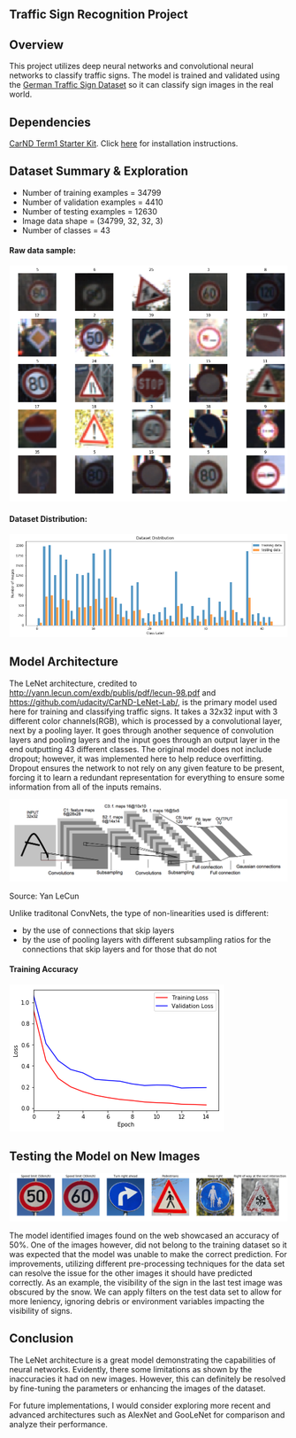 ## Traffic Sign Recognition Project

Overview 
---
This project utilizes deep neural networks and convolutional neural networks to classify traffic signs.  The model is trained and validated using the [German Traffic Sign Dataset](http://benchmark.ini.rub.de/?section=gtsrb&subsection=dataset) so it can classify sign images in the real world.


Dependencies
---
[CarND Term1 Starter Kit](https://github.com/udacity/CarND-Term1-Starter-Kit).  Click [here](https://github.com/udacity/CarND-Term1-Starter-Kit/blob/master/README.md) for installation instructions.   


Dataset Summary & Exploration
---
* Number of training examples = 34799
* Number of validation examples = 4410
* Number of testing examples = 12630
* Image data shape = (34799, 32, 32, 3)
* Number of classes = 43

#### Raw data sample: 
![Data Sample](./images/datasample.png) 


#### Dataset Distribution:
![Dataset Distribution](./images/datadistribution.png) 

Model Architecture
---
The LeNet architecture, credited to http://yann.lecun.com/exdb/publis/pdf/lecun-98.pdf and https://github.com/udacity/CarND-LeNet-Lab/, is the primary model used here for training and classifying traffic signs.  It takes a 32x32 input with 3 different color channels(RGB), which is processed by a convolutional layer, next by a pooling layer.  It goes through another sequence of convolution layers and pooling layers and the input goes through an output layer in the end outputting 43 different classes.  The original model does not include dropout; however, it was implemented here to help reduce overfitting.  Dropout ensures the network to not rely on any given feature to be present, forcing it to learn a redundant representation for everything to ensure some information from all of the inputs remains.  

![LeNet](./images/lenet.png) 

Source: Yan LeCun

Unlike traditonal ConvNets, the type of non-linearities used is different:

* by the use of connections that skip layers
* by the use of pooling layers with different subsampling ratios for the connections that skip layers and for those that do not

#### Training Accuracy 

![Loss Graph](./images/loss.png) 


Testing the Model on New Images 
---

![Results](./images/prediction.png)

The model identified images found on the web showcased an accuracy of 50%.  One of the images however, did not belong to the training dataset so it was expected that the model was unable to make the correct prediction.  For improvements, utilizing different pre-processing techniques for the data set can resolve the issue for the other images it should have predicted correctly.  As an example, the visibility of the sign in the last test image was obscured by the snow.  We can apply filters on the test data set to allow for more leniency, ignoring debris or environment variables impacting the visibility of signs.   


Conclusion
---

The LeNet architecture is a great model demonstrating the capabilities of neural networks.  Evidently, there some limitations as shown by the inaccuracies it had on new images.  However, this can definitely be resolved by fine-tuning the parameters or enhancing the images of the dataset.  

For future implementations, I would consider exploring more recent and advanced architectures such as AlexNet and GooLeNet for comparison and analyze their performance.  

